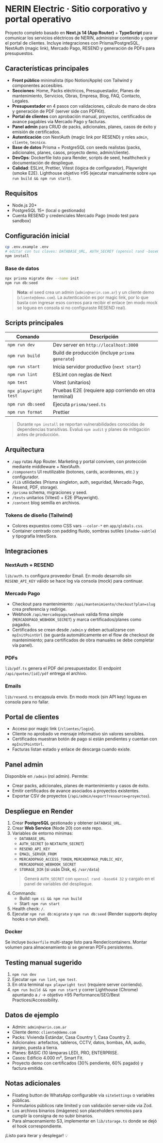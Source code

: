 # NERIN Electric · Sitio corporativo y portal operativo

Proyecto completo basado en **Next.js 14 (App Router)** + **TypeScript** para comunicar los servicios eléctricos de NERIN, administrar contenido y operar el portal de clientes. Incluye integraciones con Prisma/PostgreSQL, NextAuth (magic link), Mercado Pago, RESEND y generación de PDFs para presupuestos.

## Características principales

- **Front público** minimalista (tipo Notion/Apple) con Tailwind y componentes accesibles.
- **Secciones**: Home, Packs eléctricos, Presupuestador, Planes de mantenimiento, Servicios, Obras, Empresa, Blog, FAQ, Contacto, Legales.
- **Presupuestador** en 4 pasos con validaciones, cálculo de mano de obra y generación de PDF (server side con PDFKit).
- **Portal de clientes** con aprobación manual, proyectos, certificados de avance pagables vía Mercado Pago y facturas.
- **Panel admin** para CRUD de packs, adicionales, planes, casos de éxito y emisión de certificados.
- **Autenticación** con NextAuth (magic link por RESEND) y roles `admin`, `cliente`, `tecnico`.
- **Base de datos** Prisma + PostgreSQL con seeds realistas (packs, adicionales, planes, casos, proyecto demo, admin/cliente).
- **DevOps**: Dockerfile listo para Render, scripts de seed, healthcheck y documentación de despliegue.
- **Calidad**: ESLint, Prettier, Vitest (lógica de configurador), Playwright (smoke E2E). Lighthouse objetivo ≥95 (ejecutar manualmente sobre `npm run build && npm run start`).

## Requisitos

- Node.js 20+
- PostgreSQL 15+ (local o gestionado)
- Cuenta RESEND y credenciales Mercado Pago (modo test para sandbox)

## Configuración inicial

```bash
cp .env.example .env
# editar con tus claves: DATABASE_URL, AUTH_SECRET (openssl rand -base64 32), RESEND_API_KEY, MP_ACCESS_TOKEN, etc.
npm install
```

### Base de datos

```bash
npx prisma migrate dev --name init
npm run db:seed
```

> **Nota:** el seed crea un admin (`admin@nerin.com.ar`) y un cliente demo (`cliente@demo.com`). La autenticación es por magic link, por lo que basta con ingresar esos correos para recibir el enlace (en modo mock se loguea en consola si no configuraste RESEND real).

## Scripts principales

| Comando | Descripción |
| --- | --- |
| `npm run dev` | Dev server en `http://localhost:3000` |
| `npm run build` | Build de producción (incluye `prisma generate`) |
| `npm run start` | Inicia servidor productivo (`next start`) |
| `npm run lint` | ESLint con reglas de Next |
| `npm test` | Vitest (unitarios) |
| `npx playwright test` | Pruebas E2E (requiere app corriendo en otra terminal) |
| `npm run db:seed` | Ejecuta `prisma/seed.ts` |
| `npm run format` | Prettier |

> Durante `npm install` se reportan vulnerabilidades conocidas de dependencias transitivas. Evaluá `npm audit` y planes de mitigación antes de producción.

## Arquitectura

- `/app` rutas App Router. Marketing y portal conviven, con protección mediante middleware + NextAuth.
- `/components` UI reutilizable (botones, cards, acordeones, etc.) y configurador.
- `/lib` utilidades (Prisma singleton, auth, seguridad, Mercado Pago, Resend, PDF, storage).
- `/prisma` schema, migraciones y seed.
- `/tests` unitarios (Vitest) + E2E (Playwright).
- `/content` blog semilla en archivos.

### Tokens de diseño (Tailwind)

- Colores expuestos como CSS vars `--color-*` en `app/globals.css`.
- Container centrado con padding fluido, sombras sutiles (`shadow-subtle`) y tipografía Inter/Sora.

## Integraciones

### NextAuth + RESEND

`lib/auth.ts` configura proveedor Email. En modo desarrollo sin `RESEND_API_KEY` válido se hace log vía consola (mock) para continuar.

### Mercado Pago

- Checkout para mantenimiento: `/api/mantenimiento/checkout?plan=slug` crea preferencia y redirige.
- Webhook `/api/mercadopago/webhook` valida firma simple (`MERCADOPAGO_WEBHOOK_SECRET`) y marca certificados/planes como pagados.
- Certificados se crean desde `/admin` y deben actualizarse con `mpInitPointUrl` (se guarda automáticamente en el flow de checkout de mantenimiento; para certificados de obra manuales se debe completar vía panel).

### PDFs

`lib/pdf.ts` genera el PDF del presupuestador. El endpoint `/api/quotes/[id]/pdf` entrega el archivo.

### Emails

`lib/resend.ts` encapsula envío. En modo mock (sin API key) loguea en consola para no fallar.

## Portal de clientes

- Acceso por magic link (`/clientes/login`).
- Cliente no aprobado ve mensaje informativo sin valores sensibles.
- Certificados muestran botón de pago si están pendientes y cuentan con `mpInitPointUrl`.
- Facturas listan estado y enlace de descarga cuando existe.

## Panel admin

Disponible en `/admin` (rol admin). Permite:
- Crear packs, adicionales, planes de mantenimiento y casos de éxito.
- Emitir certificados de avance asociados a proyectos existentes.
- Exportar CSV de proyectos (`/api/admin/export?resource=proyectos`).

## Despliegue en Render

1. Crear **PostgreSQL** gestionado y obtener `DATABASE_URL`.
2. Crear **Web Service** (Node 20) con este repo.
3. Variables de entorno mínimas:
   - `DATABASE_URL`
   - `AUTH_SECRET` (o `NEXTAUTH_SECRET`)
   - `RESEND_API_KEY`
   - `EMAIL_SERVER_FROM`
   - `MERCADOPAGO_ACCESS_TOKEN`, `MERCADOPAGO_PUBLIC_KEY`, `MERCADOPAGO_WEBHOOK_SECRET`
   - `STORAGE_DIR` (si usás Disk, ej. `/var/data`)
   > Generá `AUTH_SECRET` con `openssl rand -base64 32` y cargalo en el panel de variables del despliegue.
4. Commands:
   - Build: `npm ci && npm run build`
   - Start: `npm run start`
5. Health check: `/`.
6. Ejecutar `npm run db:migrate` y `npm run db:seed` (Render supports deploy hooks o run shell).

### Docker

Se incluye `Dockerfile` multi-stage listo para Render/containers. Montar volumen para almacenamiento si se generan PDFs persistentes.

## Testing manual sugerido

1. `npm run dev`
2. Ejecutar `npm run lint`, `npm test`.
3. En otra terminal `npx playwright test` (requiere server corriendo).
4. `npm run build && npm run start` y correr Lighthouse (Chrome) apuntando a `/` → objetivo ≥95 Performance/SEO/Best Practices/Accessibility.

## Datos de ejemplo

- Admin: `admin@nerin.com.ar`
- Cliente demo: `cliente@demo.com`
- Packs: Vivienda Estándar, Casa Country 1, Casa Country 2.
- Adicionales: artefactos, tableros, CCTV, datos, bombas, AA, audio, zanjeo, puesta a tierra.
- Planes: BASIC (10 lámparas LED), PRO, ENTERPRISE.
- Casos: Edificio 4.000 m², Smart Fit.
- Proyecto demo con certificados (30% pendiente, 60% pagado) y factura emitida.

## Notas adicionales

- Floating button de WhatsApp configurable vía `siteSettings` o variables públicas.
- Formularios públicos rate limited y con validación server-side via Zod.
- Los archivos binarios (imágenes) son placeholders remotos para cumplir la consigna de no subir binarios.
- Para almacenamiento S3, implementar en `lib/storage.ts` donde se dejó el hook correspondiente.

¡Listo para iterar y desplegar! 💡
